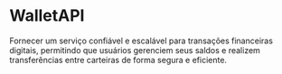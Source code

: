 # WalletAPI
Fornecer um serviço confiável e escalável para transações financeiras digitais, permitindo que usuários gerenciem seus saldos e realizem transferências entre carteiras de forma segura e eficiente.
